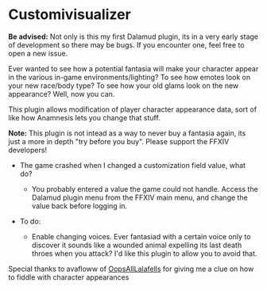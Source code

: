 # Customivisualizer

__Be advised:__ Not only is this my first Dalamud plugin, its in a very early stage of development so there may be bugs. If you encounter one, feel free to open a new issue.

Ever wanted to see how a potential fantasia will make your character appear in the various in-game environments/lighting? To see how emotes look on your new race/body type? To see how your old glams look on the new appearance?
Well, now you can.

This plugin allows modification of player character appearance data, sort of like how Anamnesis lets you change that stuff.

__Note:__ This plugin is not intead as a way to never buy a fantasia again, its just a more in depth "try before you buy". Please support the FFXIV developers!

* The game crashed when I changed a customization field value, what do?
  * You probably entered a value the game could not handle. Access the Dalamud plugin menu from the FFXIV main menu, and change the value back before logging in.
  
* To do:
  * Enable changing voices. Ever fantasiad with a certain voice only to discover it sounds like a wounded animal expelling its last death throes when you attack? I'd like this plugin to allow you to avoid that.
  
  
 Special thanks to avafloww of [OopsAllLalafells](https://github.com/avafloww/OopsAllLalafells) for giving me a clue on how to fiddle with character appearances